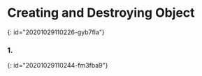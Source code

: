 # Creating and Destroying Object
{: id="20201029110226-gyb7fla"}

### 1.
{: id="20201029110244-fm3fba9"}
